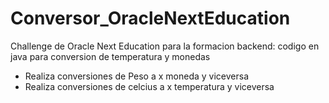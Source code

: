 # Conversor_OracleNextEducation
Challenge de Oracle Next Education para la formacion backend: codigo en java para conversion de temperatura y monedas

  - Realiza conversiones de Peso a x moneda y viceversa
  - Realiza conversiones de celcius a x temperatura y viceversa
